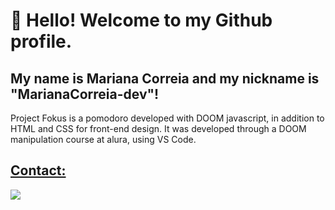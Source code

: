 # 👋 Hello! Welcome to my Github profile.
## My name is Mariana Correia and my nickname is "MarianaCorreia-dev"!

Project Fokus is a pomodoro developed with DOOM javascript, in addition to HTML and CSS for front-end design.
It was developed through a DOOM manipulation course at alura, using VS Code.

<div>
<a href="://github.com/MarianaCorreia-dev">
</div>

## Contact:

<div>
<a href="https://www.linkedin.com/in/mariana-correia-2589102a5/?utm_source=share&utm_campaign=share_via&utm_content=profile&utm_medium=android_app" target="_blank"><img loading="lazy" src="https://img.shields.io/badge/-LinkedIn-%230077B5?style=for-the-badge&logo=linkedin&logoColor=white" target="_blank"></a>   
</div>

